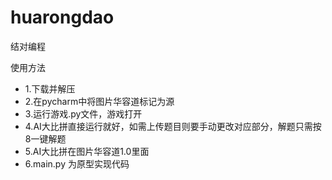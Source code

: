 # huarongdao
结对编程 


使用方法
- 1.下载并解压
- 2.在pycharm中将图片华容道标记为源
- 3.运行游戏.py文件，游戏打开
- 4.AI大比拼直接运行就好，如需上传题目则要手动更改对应部分，解题只需按8一键解题
- 5.AI大比拼在图片华容道1.0里面
- 6.main.py 为原型实现代码
